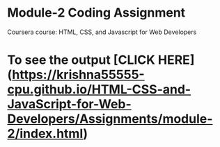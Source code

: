

# Module-2 Coding Assignment

Coursera course: HTML, CSS, and Javascript for Web Developers

# To see the output [CLICK HERE] (https://krishna55555-cpu.github.io/HTML-CSS-and-JavaScript-for-Web-Developers/Assignments/module-2/index.html)


